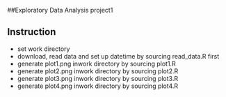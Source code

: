 ##Exploratory Data Analysis  project1


## Instruction

* set work directory
* download, read data and set up datetime by sourcing read_data.R first
* generate plot1.png inwork directory by sourcing plot1.R  
* generate plot2.png inwork directory by sourcing plot2.R
* generate plot3.png inwork directory by sourcing plot3.R
* generate plot4.png inwork directory by sourcing plot4.R

